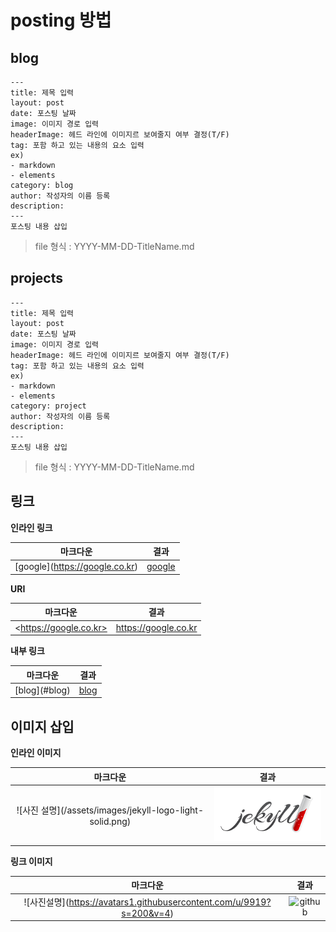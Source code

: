 # posting 방법

## blog
~~~
---
title: 제목 입력
layout: post
date: 포스팅 날짜
image: 이미지 경로 입력
headerImage: 헤드 라인에 이미지르 보여줄지 여부 결정(T/F)
tag: 포함 하고 있는 내용의 요소 입력
ex)
- markdown
- elements
category: blog
author: 작성자의 이름 등록
description:
---
포스팅 내용 삽입
~~~
> file 형식 : YYYY-MM-DD-TitleName.md

## projects
~~~
---
title: 제목 입력
layout: post
date: 포스팅 날짜
image: 이미지 경로 입력
headerImage: 헤드 라인에 이미지르 보여줄지 여부 결정(T/F)
tag: 포함 하고 있는 내용의 요소 입력
ex)
- markdown
- elements
category: project
author: 작성자의 이름 등록
description:
---
포스팅 내용 삽입
~~~
> file 형식 : YYYY-MM-DD-TitleName.md

## 링크
**인라인 링크**

|마크다운 | 결과|
|:-------:|:----:|
\[google](https://google.co.kr) | [google](https://google.co.kr)

**URI**

|마크다운 | 결과|
|:-------:|:----:|
\<https://google.co.kr> | <https://google.co.kr>

**내부 링크**

|마크다운 | 결과|
|:-------:|:----:|
\[blog](#blog) | [blog](#blog)

## 이미지 삽입
**인라인 이미지**

|마크다운 | 결과|
|:-------:|:----:|
\!\[사진 설명](/assets/images/jekyll-logo-light-solid.png) | ![사진](/assets/images/jekyll-logo-light-solid.png)

**링크 이미지**

|마크다운 | 결과|
|:-------:|:----:|
\!\[사진설명](https://avatars1.githubusercontent.com/u/9919?s=200&v=4) | ![github](https://avatars1.githubusercontent.com/u/9919?s=200&v=4)



<!-- <p align="center">
    <h2 align="center">Indigo Minimalist Jekyll Template - <a href="http://sergiokopplin.github.io/indigo/">Demo</a> · <a href="https://travis-ci.org/sergiokopplin/indigo"><img src="https://camo.githubusercontent.com/5393485b732749b3499264168fa8af60166071e8/68747470733a2f2f7472617669732d63692e6f72672f73657267696f6b6f70706c696e2f696e6469676f2e7376673f6272616e63683d67682d7061676573" alt="Build Status" data-canonical-src="https://travis-ci.org/sergiokopplin/indigo.svg?branch=gh-pages" style="max-width:100%;"></a></h2>
</p>

<p align="center">This is a simple and minimalist template for Jekyll for those who likes to eat noodles.</p>

***

<p align="center">
    <b><a href="README.md#what-has-inside">What has inside</a></b>
    |
    <b><a href="README.md#setup">Setup</a></b>
    |
    <b><a href="README.md#settings">Settings</a></b>
    |
    <b><a href="README.md#how-to">How to</a></b>
</p>

<p align="center">
    <img src="https://raw.githubusercontent.com/sergiokopplin/indigo/gh-pages/assets/screen-shot.png" />
</p>

## What has inside

- [Jekyll](https://jekyllrb.com/), [Sass](http://sass-lang.com/) ~[RSCSS](http://rscss.io/)~ and [SVG](https://www.w3.org/Graphics/SVG/)
- Tests with [Travis](https://travis-ci.org/)
- Google Speed: [98/100](https://developers.google.com/speed/pagespeed/insights/?url=http%3A%2F%2Fsergiokopplin.github.io%2Findigo%2F);
- No JS. :sunglasses:

## Setup

0. :star: to the project. :metal:
2. Fork the project [Indigo](https://github.com/sergiokopplin/indigo/fork)
3. Edit `_config.yml` with your data (check <a href="README.md#settings">settings</a> section)
4. Write some posts :bowtie:

If you want to test locally on your machine, do the following steps also:

1. Install [Jekyll](http://jekyllrb.com), [NodeJS](https://nodejs.org/) and [Bundler](http://bundler.io/).
2. Clone the forked repo on your machine
3. Enter the cloned folder via terminal and run `bundle install`
4. Then run `bundle exec jekyll serve --config _config.yml,_config-dev.yml`
5. Open it in your browser: `http://localhost:4000`
6. Test your app with `bundle exec htmlproofer ./_site`
7. Do you want to use the [jekyll-admin](https://jekyll.github.io/jekyll-admin/) plugin to edit your posts? Go to the admin panel: `http://localhost:4000/admin`. The admin panel will not work on GitHub Pages, [only locally](https://github.com/jekyll/jekyll-admin/issues/341#issuecomment-292739469).

## Settings

You must fill some informations on `_config.yml` to customize your site.

```
name: John Doe
bio: 'A Man who travels the world eating noodles'
picture: 'assets/images/profile.jpg'
...

and lot of other options, like width, projects, pages, read-time, tags, related posts, animations, multiple-authors, etc.
```

## How To?

Check the [FAQ](./FAQ.md) if you have any doubt or problem.

---

[MIT](http://kopplin.mit-license.org/) License © Sérgio Kopplin -->
